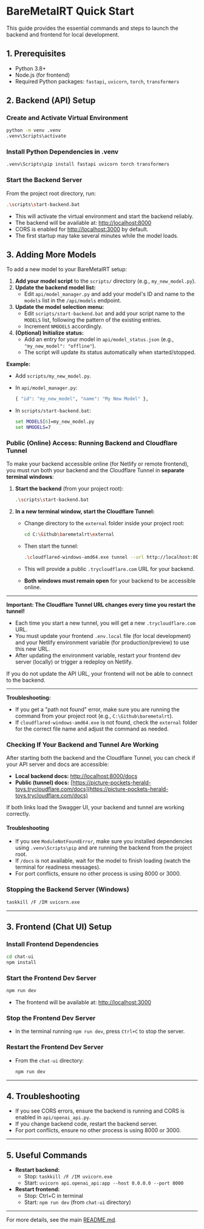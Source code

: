 # BareMetalRT Quick Start

This guide provides the essential commands and steps to launch the backend and frontend for local development.

## 1. Prerequisites

- Python 3.8+
- Node.js (for frontend)
- Required Python packages: `fastapi`, `uvicorn`, `torch`, `transformers`

## 2. Backend (API) Setup

### Create and Activate Virtual Environment

```sh
python -m venv .venv
.venv\Scripts\activate
```

### Install Python Dependencies in .venv

```sh
.venv\Scripts\pip install fastapi uvicorn torch transformers
```

### Start the Backend Server

From the project root directory, run:

```sh
.\scripts\start-backend.bat
```

- This will activate the virtual environment and start the backend reliably.
- The backend will be available at: [http://localhost:8000](http://localhost:8000)
- CORS is enabled for [http://localhost:3000](http://localhost:3000) by default.
- The first startup may take several minutes while the model loads.


## 3. Adding More Models

To add a new model to your BareMetalRT setup:

1. **Add your model script** to the `scripts/` directory (e.g., `my_new_model.py`).
2. **Update the backend model list:**
   - Edit `api/model_manager.py` and add your model's ID and name to the `models` list in the `/api/models` endpoint.
3. **Update the model selection menu:**
   - Edit `scripts/start-backend.bat` and add your script name to the `MODELS` list, following the pattern of the existing entries.
   - Increment `NMODELS` accordingly.
4. **(Optional) Initialize status:**
   - Add an entry for your model in `api/model_status.json` (e.g., `"my_new_model": "offline"`).
   - The script will update its status automatically when started/stopped.

**Example:**

- Add `scripts/my_new_model.py`.
- In `api/model_manager.py`:

  ```python
  { "id": "my_new_model", "name": "My New Model" },
  ```

- In `scripts/start-backend.bat`:

  ```bat
  set MODELS[6]=my_new_model.py
  set NMODELS=7
  ```

### Public (Online) Access: Running Backend and Cloudflare Tunnel

To make your backend accessible online (for Netlify or remote frontend), you must run both your backend and the Cloudflare Tunnel in **separate terminal windows**:

1. **Start the backend** (from your project root):

   ```sh
   .\scripts\start-backend.bat
   ```

2. **In a new terminal window, start the Cloudflare Tunnel:**
   - Change directory to the `external` folder inside your project root:

     ```sh
     cd C:\Github\baremetalrt\external
     ```

   - Then start the tunnel:

     ```sh
     .\cloudflared-windows-amd64.exe tunnel --url http://localhost:8000
     ```

   - This will provide a public `.trycloudflare.com` URL for your backend.
   - **Both windows must remain open** for your backend to be accessible online.

---

**Important: The Cloudflare Tunnel URL changes every time you restart the tunnel!**

- Each time you start a new tunnel, you will get a new `.trycloudflare.com` URL.
- You must update your frontend `.env.local` file (for local development) and your Netlify environment variable (for production/preview) to use this new URL.
- After updating the environment variable, restart your frontend dev server (locally) or trigger a redeploy on Netlify.

If you do not update the API URL, your frontend will not be able to connect to the backend.

---

**Troubleshooting:**

- If you get a "path not found" error, make sure you are running the command from your project root (e.g., `C:\Github\baremetalrt`).
- If `cloudflared-windows-amd64.exe` is not found, check the `external` folder for the correct file name and adjust the command as needed.

### Checking If Your Backend and Tunnel Are Working

After starting both the backend and the Cloudflare Tunnel, you can check if your API server and docs are accessible:

- **Local backend docs:** [http://localhost:8000/docs](http://localhost:8000/docs)
- **Public (tunnel) docs:** [https://picture-pockets-herald-toys.trycloudflare.com/docs](https://picture-pockets-herald-toys.trycloudflare.com/docs)

If both links load the Swagger UI, your backend and tunnel are working correctly.

#### Troubleshooting

- If you see `ModuleNotFoundError`, make sure you installed dependencies using `.venv\Scripts\pip` and are running the backend from the project root.
- If `/docs` is not available, wait for the model to finish loading (watch the terminal for readiness messages).
- For port conflicts, ensure no other process is using 8000 or 3000.

### Stopping the Backend Server (Windows)

```sh
taskkill /F /IM uvicorn.exe
```

---

## 3. Frontend (Chat UI) Setup

### Install Frontend Dependencies

```sh
cd chat-ui
npm install
```

### Start the Frontend Dev Server

```sh
npm run dev
```

- The frontend will be available at: [http://localhost:3000](http://localhost:3000)

### Stop the Frontend Dev Server

- In the terminal running `npm run dev`, press `Ctrl+C` to stop the server.

### Restart the Frontend Dev Server

- From the `chat-ui` directory:

  ```sh
  npm run dev
  ```

---

## 4. Troubleshooting

- If you see CORS errors, ensure the backend is running and CORS is enabled in `api/openai_api.py`.
- If you change backend code, restart the backend server.
- For port conflicts, ensure no other process is using 8000 or 3000.

---

## 5. Useful Commands

- **Restart backend:**
  - Stop: `taskkill /F /IM uvicorn.exe`
  - Start: `uvicorn api.openai_api:app --host 0.0.0.0 --port 8000`
- **Restart frontend:**
  - Stop: Ctrl+C in terminal
  - Start: `npm run dev` (from `chat-ui` directory)

---

For more details, see the main [README.md](../README.md).
